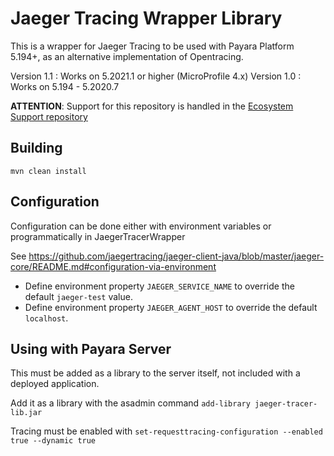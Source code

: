 # Jaeger Tracing Wrapper Library

This is a wrapper for Jaeger Tracing to be used with Payara Platform 5.194+, as an alternative implementation of Opentracing.

Version 1.1 : Works on 5.2021.1 or higher (MicroProfile 4.x)
Version 1.0 : Works on 5.194 - 5.2020.7

**ATTENTION**: Support for this repository is handled in the [Ecosystem Support repository](https://github.com/payara/ecosystem-support)

## Building

`mvn clean install`

## Configuration

Configuration can be done either with environment variables or programmatically in JaegerTracerWrapper

See https://github.com/jaegertracing/jaeger-client-java/blob/master/jaeger-core/README.md#configuration-via-environment 

- Define environment property `JAEGER_SERVICE_NAME` to override the default `jaeger-test` value.
- Define environment property `JAEGER_AGENT_HOST` to override the default `localhost`.
 
## Using with Payara Server

This must be added as a library to the server itself, not included with a deployed application.

Add it as a library with the asadmin command `add-library jaeger-tracer-lib.jar`

Tracing must be enabled with `set-requesttracing-configuration --enabled true --dynamic true`
